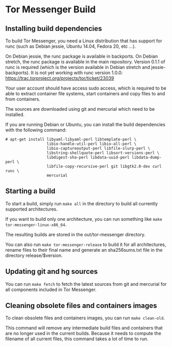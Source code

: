 Tor Messenger Build
===================

Installing build dependencies
-----------------------------

To build Tor Messenger, you need a Linux distribution that has support for
runc (such as Debian jessie, Ubuntu 14.04, Fedora 20, etc ...).

On Debian jessie, the runc package is available in backports. On Debian
stretch, the runc package is available in the main repository.
Version 0.1.1 of runc is required (which is the version available in
Debian stretch and jessie-backports). It is not yet working with runc
version 1.0.0: https://trac.torproject.org/projects/tor/ticket/23039

Your user account should have access sudo access, which is required to
be able to extract container file systems, start containers and copy
files to and from containers.

The sources are downloaded using git and mercurial which need to be
installed.

If you are running Debian or Ubuntu, you can install the build dependencies
with the following command:

```
# apt-get install libyaml-libyaml-perl libtemplate-perl \
                  libio-handle-util-perl libio-all-perl \
                  libio-captureoutput-perl libfile-slurp-perl \
                  libstring-shellquote-perl libsort-versions-perl \
                  libdigest-sha-perl libdata-uuid-perl libdata-dump-perl \
                  libfile-copy-recursive-perl git libgtk2.0-dev curl runc \
                  mercurial
```

Starting a build
----------------

To start a build, simply run `make all` in the directory to build all
currently supported architectures.

If you want to build only one architecture, you can run something like
`make tor-messenger-linux-x86_64`.

The resulting builds are stored in the out/tor-messenger directory.

You can also run `make tor-messenger-release` to build it for all
architectures, rename files to their final name and generate an
sha256sums.txt file in the directory release/$version.


Updating git and hg sources
---------------------------

You can run `make fetch` to fetch the latest sources from git and
mercurial for all components included in Tor Messenger.


Cleaning obsolete files and containers images
---------------------------------------------

To clean obsolete files and containers images, you can run `make clean-old`.

This command will remove any intermediate build files and containers
that are no longer used in the current builds. Because it needs to
compute the filename of all current files, this command takes a lot of
time to run.

